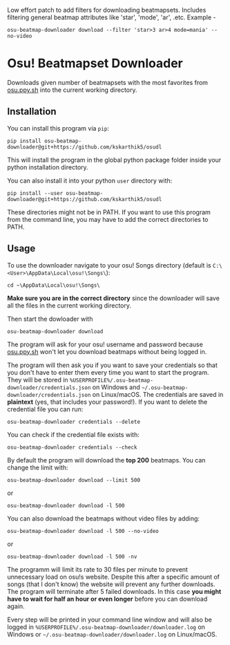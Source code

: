 Low effort patch to add filters for downloading beatmapsets. Includes filtering general beatmap attributes like 'star', 'mode', 'ar', .etc. Example -

```
osu-beatmap-downloader download --filter 'star>3 ar>4 mode=mania' --no-video
```

# Osu! Beatmapset Downloader

Downloads given number of beatmapsets with the most favorites from [osu.ppy.sh](https://osu.ppy.sh/beatmapsets) into the current working directory.

## Installation

You can install this program via `pip`:
```
pip install osu-beatmap-downloader@git+https://github.com/kskarthik5/osudl
```
This will install the program in the global python package folder inside your python installation directory.

You can also install it into your python `user` directory with:
```
pip install --user osu-beatmap-downloader@git+https://github.com/kskarthik5/osudl
```

These directories might not be in PATH. If you want to use this program from the command line, you may have to add the correct directories to PATH.

## Usage

To use the downloader navigate to your osu! Songs directory (default is `C:\<User>\AppData\Local\osu!\Songs\`):
```
cd ~\AppData\Local\osu!\Songs\
```
**Make sure you are in the correct directory** since the downloader will save all the files in the current working directory.

Then start the dowloader with
```
osu-beatmap-downloader download
```
The program will ask for your osu! username and password because [osu.ppy.sh](https://osu.ppy.sh/beatmapsets) won't let you download beatmaps without being logged in.

The program will then ask you if you want to save your credentials so that you don't have to enter them every time you want to start the program. They will be stored in `%USERPROFILE%/.osu-beatmap-downloader/credentials.json` on Windows and `~/.osu-beatmap-downloader/credentials.json` on Linux/macOS. The credentials are saved in **plaintext** (yes, that includes your password!). If you want to delete the credential file you can run:
```
osu-beatmap-downloader credentials --delete
```
You can check if the credential file exists with:
```
osu-beatmap-downloader credentials --check
```

By default the program will download the **top 200** beatmaps. You can change the limit with:
```
osu-beatmap-downloader download --limit 500
```
or
```
osu-beatmap-downloader download -l 500
```

You can also download the beatmaps without video files by adding:
```
osu-beatmap-downloader download -l 500 --no-video
```
or
```
osu-beatmap-downloader download -l 500 -nv
```

The programm will limit its rate to 30 files per minute to prevent unnecessary load on osu!s website.
Despite this after a specific amount of songs (that I don't know) the website will prevent any further downloads. The program will terminate after 5 failed downloads. In this case **you might have to wait for half an hour or even longer** before you can download again.

Every step will be printed in your command line window and will also be logged in `%USERPROFILE%/.osu-beatmap-downloader/downloader.log` on Windows or `~/.osu-beatmap-downloader/downloader.log` on Linux/macOS.
